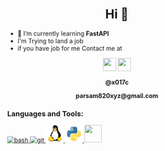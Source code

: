 <h1 align="center">Hi 👋</h1>

- 🌱 I’m currently learning **FastAPI**
- I'm Trying to land a job 
- if you have job for me Contact me at 

<p align="center">
  <img src="https://img.icons8.com/?size=512&id=l7PLniR__Vsn&format=png" width="30" height="30"> <img src="https://img.icons8.com/?size=512&id=1yqOa9JMsj0K&format=png" width="30" height="30"></a> 
  <p align="center"><strong>@x017c</strong></p>
  <p align="center"><strong>parsam820xyz@gmail.com</strong></p>
</p>

<h3 align="left">Languages and Tools:</h3>
<p align="left"> </a> <a href="https://www.gnu.org/software/bash/" target="_blank" rel="noreferrer"> <img src="https://www.vectorlogo.zone/logos/gnu_bash/gnu_bash-icon.svg" alt="bash" width="40" height="40"/> </a> <a href="https://git-scm.com/" target="_blank" rel="noreferrer"> <img src="https://www.vectorlogo.zone/logos/git-scm/git-scm-icon.svg" alt="git" width="40" height="40"/> </a> <a href="https://www.linux.org/" target="_blank" rel="noreferrer"> <img src="https://raw.githubusercontent.com/devicons/devicon/master/icons/linux/linux-original.svg" alt="linux" width="40" height="40"/> </a> <a href="https://nodejs.org" target="_blank" rel="noreferrer"> </a> <a href="https://www.python.org" target="_blank" rel="noreferrer"> <img src="https://raw.githubusercontent.com/devicons/devicon/master/icons/python/python-original.svg" alt="python" width="40" height="40"/> </a> <img src="https://upload.wikimedia.org/wikipedia/commons/thumb/c/cf/Lua-Logo.svg/1200px-Lua-Logo.svg.png" width=40 height=40></img> </p>
